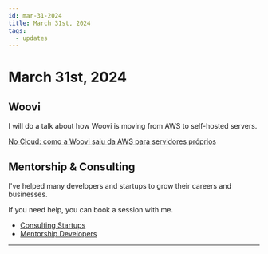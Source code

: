 ```yaml
---
id: mar-31-2024
title: March 31st, 2024
tags:
  - updates
---
```


# March 31st, 2024

## Woovi

I will do a talk about how Woovi is moving from AWS to self-hosted servers.

[No Cloud: como a Woovi saiu da AWS para servidores próprios](https://www.meetup.com/pt-BR/opensanca/events/299944351)

## Mentorship & Consulting

I've helped many developers and startups to grow their careers and businesses.

If you need help, you can book a session with me.

- [Consulting Startups](../../../paid-consulting-startups.mdx)
- [Mentorship Developers](../../../paid-mentorship-developers.mdx)

---
